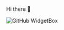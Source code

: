 ### 
Hi there 👋


![GitHub WidgetBox](https://github-widgetbox.vercel.app/api/profile?username=latiao-awa&data=followers,repositories,stars,commits)
